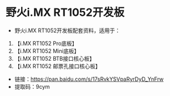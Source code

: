 # 野火i.MX RT1052开发板
* 野火i.MX RT1052开发板配套资料，适用于：
1. 【i.MX RT1052 Pro底板】
2. 【i.MX RT1052 Mini底板】
3. 【i.MX RT1052 BTB接口核心板】
4. 【i.MX RT1052 邮票孔接口核心板】
   
* 链接：https://pan.baidu.com/s/17sRvkYSVpaRyrDyD_YnFrw 
* 提取码：9cym 